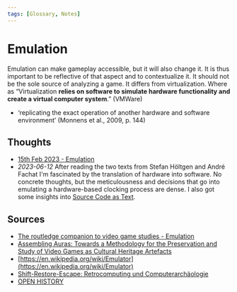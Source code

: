 ```yaml
---
tags: [Glossary, Notes]
---
```

# Emulation
Emulation can make gameplay accessible, but it will also change it. It is thus important to be reflective of that aspect and to contextualize it. It should not be the sole source of analyzing a game. It differs from virtualization. Where as “Virtualization **relies on software to simulate hardware functionality and create a virtual computer system**.” (VMWare)

- ‘replicating the exact operation of another hardware and software environment’ (Monnens et al., 2009, p. 144)

## Thoughts
- [15th Feb 2023 - Emulation](journal/2023-02-15.md)
- *2023-06-12* After reading the two texts from Stefan Höltgen and André Fachat I'm fascinated by the translation of hardware into software. No concrete thoughts, but the meticulousness and decisions that go into emulating a hardware-based clocking process are dense. I also got some insights into [Source Code as Text](notes/Source%20Code%20as%20Text.md).

## Sources
- [The routledge companion to video game studies - Emulation](literature/wolfRoutledgeCompanionVideo2014.md#Emulation)
- [Assembling Auras: Towards a Methodology for the Preservation and Study of Video Games as Cultural Heritage Artefacts](literature/guay-belangerAssemblingAurasMethodology2022.md)
- [https://en.wikipedia.org/wiki/Emulator](https://en.wikipedia.org/wiki/Emulator)
- [Shift-Restore-Escape: Retrocomputing und Computerarchäologie](literature/holtgenShiftRestoreEscapeRetrocomputingUnd2014.md)
- [OPEN HISTORY](literature/hoeltgenOPENHISTORY2020.md)